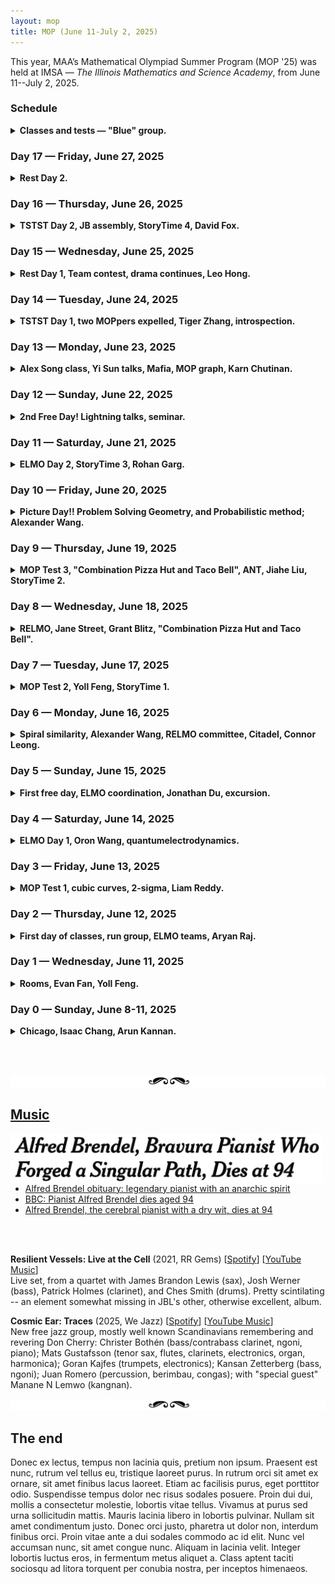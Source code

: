 ```yaml
---
layout: mop
title: MOP (June 11-July 2, 2025)
---
```



This year, MAA’s Mathematical Olympiad Summer Program (MOP '25) was held at IMSA &mdash; *The Illinois Mathematics and Science Academy*, from June 11--July 2, 2025.

### Schedule 
<details>
<summary><b>Classes and tests &mdash; "Blue" group.</b></summary>

<p align="center"><img src="/images/mop-classes.png" width="700" /></p>

<p align="center"><img src="/images/mop-classes-a.png" width="700" /></p>

<a href="https://shihankanungo.github.io/mop">↪️ Back to top</a>
</details>

### Day 17 &mdash; Friday, June 27, 2025

<details>
<summary><b>Rest Day 2.</b></summary> 

<br>

<details>
<summary><b>Analytic NT. Problem</b></summary>
  <img src="/images/mop17p.png" width="700"/>
</details>


<p align="center"><img src="/images/mop13c.jpg" width="400"/> <br> <span style="color: gray"> David Fox </span> </p>



<br>
<a href="https://shihankanungo.github.io/mop">↪️ Back to top</a>

</details>

### Day 16 &mdash; Thursday, June 26, 2025

<details>
<summary><b>TSTST Day 2, JB assembly, StoryTime 4, David Fox.</b></summary> 

<br>
Today was TSTST Day 2. As in day 1, problem 1 was pretty trivial. Problem 2 was a 3d geo about a tetrahedron!!! I knew that there was no way they were actually giving us a 3d geo, so I did the obvious thing: unfold it. I then made some simple observations, but then got completely stuck. It turns out that you can just find a parallelogram among the sides in the diagram, which gives you the solution; a lot of people got the problem. P3 was a pretty easy graph theory problem; I solved it in a bit more than an hour. My solutions match the official one at test review almost word-for-word; so I likely did not fakesolve. 
<br><br>
We also had classes: one on analytic number theory, and one on parity in combo problems. The NT class was mostly just the proof of the <i>divisor summatory function</i> problem that involved cool stuff like the <i>Dirichlet hyperbola method</i>:
<details>
<summary><b>Analytic NT. Problem</b></summary>
  <img src="/images/mop16.png" width="700"/>
</details>
and then there was a bit of time for problems. The parity class was fun, too. It was taught by Andrew Gu. Channing presented a problem using <i>combination pizza hut and taco bell</i> flavor text (the colors were white red and yellow&mdash;the colors on a pizza and he said two colored edges were important cuz they were like combinations of two different colors). 
<br><br>
We had an assembly at 8:30 in the morning. John spoke about the situation of MOP students posting things online about IMSA and in general the “protesting” and things like “Thm. (IMSA-MAA) 2+2=5  …  Proof omitted” being written on the whiteboard in the hall commons (1984 reference). He said many good things that I agree with; MOP students should not be making a fuss about this; and it’s up to the staff to deal with the situation. Also, the RC’s and IMSA staff are not our enemies (as some people seem to think). After the meeting, I talked to Kailua (who Leo made me kill in Mafia) about the situation; she seems to be thinking about the situation in a sensible way (like me and Leo). We also had storytime today; the main topic was college. There were a lot of very useful discussions; and a lot of advice from the MOP staff to the students. 
<br><br>
I talked to David after storytime today. 

<p align="center"><img src="/images/mop13c.jpg" width="400"/> <br> <span style="color: gray"> David Fox </span> </p>

Michael Ma was talking about how you should try to identify when what you’re doing is making you feel “pain” (not like being tired or sleepy), or it feels like you are trying to be something you’re not. I then shared my experience with quitting physics olympiads and classical violin, and that prompted David to share that he no longer gets the same enjoyment from contest math problems as he did when he started. I talked to him about this more after storytime was over. He said that he started to do contest math because (a) he was competitive with Hannah and (b) he really enjoyed the ideas in the problems. However, he says that now he doesn’t get that same feeling. I think that this is the same thing that I believe: after a certain point, the creativity (or most of it) goes from contest math; and it becomes like a competitive sport. David’s also very competitive, and so he wants to keep doing for that reason. But I also asked him about what his relationship with higher math was. He said that his only exposure to it was Proof School classes, which turned him off it; he’s never really given it a try seriously. I suggested that he might want to try it; he could enjoy it (based on what he said about contest math; it seems that he genuinely enjoys thinking about math). Finally, he asked me about Gunn; because he’s considering switching schools (he also lives in Palo Alto). I told him that it’s very diverse (unlike Proof), there’s good teachers in every subject, and there are a lot more kinds of people and interests. I think that from what he said, the kids at Proof are a bit like Helios. I would think that switching to Gunn would be a good idea for him. 
<br><br>
I’ve had a lot of very interesting serious conversations in the last few days: with Liam and Calvin, Leo, Kailua, and David (and more, I think). This is something I’ve never done before; in general most of my talking with friends was just “chatting” or throwing jokes around. It’s very nice to be able to talk to people about serious things like these; rather than just thinking about them myself or with my parents. It’s kind of like groupsolving rather than solving problems individually; obviously you need to do the second, but the first can give you ideas that you wouldn’t have seen by yourself. 

<br>
<a href="https://shihankanungo.github.io/mop">↪️ Back to top</a>

</details>

### Day 15 &mdash; Wednesday, June 25, 2025

<details>
<summary><b>Rest Day 1, Team contest, drama continues, Leo Hong.</b></summary> 
<br>
Today was a rest day between TSTST 1 and 2. Instead of the AM Classes, we had a Team Contest. It was like a guts round, except for olympiad problems. My team consisted of Oron, Tiger, Grant, Karn, and Brian (an international from Singapore). Everyone except me and Brian were geo mains, which was kind of funny. I spent a lot of time on problem 2, which was a very tricky combo problem. Grant was working on it, and then Tiger also tried it with me. I was finally able to get it, and I’m proud of my solution. I then spent the remainder of the time on an inequality, which I used Lagrange Multipliers on. I got really close, but I was not able to resolve the last inequality (which was pretty much just a bash) in time to present my solution to the graders. We also had a class on the derivatives on polynomials. Unfortunately I got stuck on one problem and I was not able to get it.
<br><br>
The drama from yesterday is escalating: Evan (Chen) is leaving MOP! The overwhelming sentiment is now that IMSA+MAA = evil and MOP is becoming like 1984/Animal Farm. I disagree strongly with everyone else. I think that the punishment was deserved and certainly not worth the outcry: rules are rules, we do not know all the facts or even most of them, and I think that IMSA and MAA were just doing their job. 
<br><br>  
On a brighter note, I attended Karn’s PowerPoint karaoke session, where people present a slideshow they’ve never seen before. I submitted my superalgebra presentation. I presented Royce’s submission, which was a super weird hodgepodge of random images and words.

<p align="center"><img src="/images/mop15a.png" width="700"/> <br> <span style="color: gray"> Scenes from PowerPoint Karaoke. </span> </p>

I talked to Leo Hong for quite a bit during dinner today, and he has a very interesting story. His dad made him do math when he was younger, and even gave him punishments, like jump roping for three hours (because of this, Leo won some jump roping competitions when he was 10). But Leo actually really likes to do math now. Unfortunately, his dad now wants him to play basketball at Chapel Hill for college and get a girlfriend. And both of these take priority over math. Leo wants to do math (he likes basketball, but he just does it for fun). I’m not sure if Leo has a good time at home; he says that a summer away from his dad is heaven for him, and he would not know how to deal with another summer at home. Leo’s also much more mature than he lets on. Out of the many people I talked to about the expulsion situation, he’s the only person who independently has the same viewpoint as me. He says that he’s done a lot of thinking about morals and ethics, and I think I see a lot of myself in him. 

<p align="center"><img src="/images/mop15.jpg" width="700"/> <br> <span style="color: gray"> ... with Leo Hong. </span> </p>

I’m having a much better time at MOP now that I’m focused on my priorities. Even though I’m doing less “fun stuff”, I think that my interactions are more meaningful, such as talking to Leo. I also feel more satisfied; when you put energy into something, it gives you a feeling like nothing else.



<br>
<a href="https://shihankanungo.github.io/mop">↪️ Back to top</a>

</details>

### Day 14 &mdash; Tuesday, June 24, 2025

<details>
<summary><b>TSTST Day 1, two MOPpers expelled, Tiger Zhang, introspection.</b></summary>  
<br>
Today was TSTST Day 1, but let me not get ahead of myself here. Let's start with the AM classes. We had an interesting class about projective geometry, which is going to be a warm-up for moving points. It was taught without using any lengths, and the instructor asked me to present my solution to one of the exercises. It ended with the statement of DIT (but there were no applications to olympiad problems in this class).
<br><br>
Now for TSTST-1: I solved P1 in less than 10 minutes, and P2 was a functional equation similar to an ISL problem that I had seen before. It took a bit less than two hours. P3 turned out to be an anti-problem, but I was actually quite close. If I had written down every single one of my ideas, I might have gotten a couple more points.
<br><br>
Tiger Zhang is one of the most mature people at MOP, but he also has a silly side. He was one of the first people to appreciate “Combination”, and he likes to banter. He’s generally pretty quiet, but he’s not shy at all. 

<p align="center"><img src="/images/mop14.png" width="400"/> <br> <span style="color: gray"> Tiger (Qiao) Zhang </span> </p>

Today there was a lot of drama. Apparently some RC saw footage of two people kissing in the hall commons between 12:00 and 3:00 (when you’re not allowed to be inside). This resulted in the two people getting expelled from MOP (by IMSA and MAA; MOP staff fought hard for them), as well as the staff member who opened the door for them. Practically everyone at MOP is worked up about this and they did some kind of protest (where they went on an unauthorised walk to get food for the two people) in the evening.
<br><br>
On a more personal note, I had a long talk with Baba about my relationship with math, and me wasting my time and not paying attention to the math at MOP. I am going to do some introspection in the remainder of MOP and decide what I am going to do going forward. I think that I want to do math, but I need to be stronger about my commitments. <br>

<a href="https://shihankanungo.github.io/mop">↪️ Back to top</a>

</details>

### Day 13 &mdash; Monday, June 23, 2025

<details>
<summary><b>Alex Song class, Yi Sun talks, Mafia, MOP graph, Karn Chutinan.</b></summary> 
<br>
Today we had a class called “A fun problem” by Alex Song, which was an Euler-Circle style Dirichlet character problem. It was fun to revisit the subject. We then had a class called “Combinatorial Geometry”, which is my favorite subject. Unfortunately, it was more like geometrical combo: it was about the combinatorial aspects of triangulations, which is less interesting for me. I prefer a more geometrical approach, like the Thaiangulations problem. We also had a talk by Yi Sun about zero-knowledge proof. Unfortunately, I didn’t understand much. I somehow don’t understand finance “money math” very well. 
<br><br>
After this, I went with Oron to jam in the music rooms. We later got Karn and Tiger, and for some reason Liam and Jonathan also came into the room (even though they hate the song that we were playing). It was pretty fun, and we made a lot of progress. 
<br><br>
Jonathan has a funny app on his phone which lets him scan objects to get a 3D picture of them. He used it to make a funny video of Oron and me spinning around. We look like action figures.

<p align="center"><img src="/images/mop13b.png" width="300"/> </p>

Its still super hot, so today it got a bit boring at times. There was an assembly in the evening, which was fun; Dotted announced that the RELMO would be on Wednesday and Friday. I’m excited to see the returners’ (especially Liam's) reactions to the problems. We played Frisbee after the assembly, which was pretty fun. 
<br><br>
David Fox is organizing Mafia, which is starting tonight; I’m a “town vigilante”, which means that I get to kill people! (not irl of course). 
<br><br>
Catherine Xu is making a digraph of students at MOP and their crushes, but it turns out that all 38 responses to the form so far are trolls. One of them was “everyone” likes “Alexander Wang”.  

<p align="center"><img src="/images/mop13a.png" width="400"/> <br> <span style="color: gray"> Catherine Xu </span> </p>

Karn Chutinan is a fun person to talk to. He somehow knew “Combination Pizza Hut and Taco Bell” from before MOP, and he also plays improv piano like Oron does. His playing is extremely funny (you heard that right &mdash; piano playing _can_ be funny). He sometimes self-deprecates though, and he is a bit moody sometimes.
<br><br>
Another camp called “PROMISE” is at IMSA now, and it’s pretty big. IMSA’s PROMISE Program addresses the unique challenges of culturally, linguistically, and economically diverse (CLED) students interested in STEM education by providing academic enrichment programming at low to no cost. There are lots of middle schoolers. This means that we have to share the dining hall, and somehow our lunch period got cut to just 30 minutes! 
<br><br>
Today is the day before TSTST. People seem to be less worried about it than I expected; but of course some people are locked in. These people include Liam, Jonathan, me, and Yoll (he really wants to make TST group). I don’t know if Oron is locked in or not; he is generally kind of silly all the time. On the other hand, many people are just going on with their day as usual. I guess that for many people, MOP is the pinnacle of their HS career. But not for me (I hope)! <br>

<a href="https://shihankanungo.github.io/mop">↪️ Back to top</a>

</details>


### Day 12 &mdash; Sunday, June 22, 2025

<details>
<summary><b>2nd Free Day! Lightning talks, seminar.</b></summary> 
<br>
Today was Sunday &mdash; a free day! Yay! There were no classes and no tests. The only math-related thing I did was work on the RELMO with Dotted. We have 12 problems, which is perfect: we can do a RELMO with 6 and a RELSMO with the other 6. Tony Lu gave us a really nice problem based on his PRIMES research with Prof. Gotti. Most of the problems are intended to be solvable, or at least possible to get some points. But all of them are extremely annoying.
<br><br>
It was super hot today! We had an excursion planned, but the RCs didn’t let us go because of the heat. This also meant that most people were pretty lethargic, and obviously there were no outdoor sports. One good thing was “Lightning Talks”, where people sign up to give short 4-minute presentations. People kept signing up during the event, and we ended up having 40 talks in total. I did eight of them! Some notable ones: I told a long joke about pizzas and tacos, Leo and I speedran factorization theory and got Samuel to admit orz with a card “trick”, and I presented about ultraproducts. Karn did a lot of “morally incorrect” geometry, Samuel had a really cool geo presentation about the British Flag Theorem, and Oron, me and Tiger sang “Combination Pizza Hut and Taco Bell” a capella.

<p align="center"><img src="/images/mop12a.png" width="500"/> <br> <span style="color: gray"> Speakers for "lightning talks" &mdash; I am in 8 of the 40!  </span> </p>

I think that up untill just a few days ago, I was not fully tuned into the MOP experience. I would basically just go to classes, take tests, and play frisbee and cards; I didn’t really get to interact with other people. But starting from a few days ago, I’ve begun to utilize all the things that I can do at MOP that I can’t do at home. For example: playing “Combination” with Oron and Tiger in the music rooms, attending storytime, working on the RELMO with Dotted, and more. I am having so much fun now; I wasn’t even able to sleep yesterday!

<p align="center"><img src="/images/mop12.jpg" width="500"/> <br> <span style="color: gray"> Tomfoolery at MOP; L to R: Michael Luo, Kevin Long, Daniel Ge.  </span> </p>

<a href="https://shihankanungo.github.io/mop">↪️ Back to top</a>

</details>


### Day 11 &mdash; Saturday, June 21, 2025

<details>
<summary><b>ELMO Day 2, StoryTime 3, Rohan Garg.</b></summary>  
<br>
Today was ELMO day 2. P4 was a geo problem; we had to prove that a circle and a line were tangent. Unfortunately, my diagram had an inaccuracy, so I spent the first hour not realizing that the tangency point was a point already in the diagram. Then I knew it would be an angle chase; which proved to be a bit tricky. I got it relatively easily though. P5 was a number theory problem, which I fakesolved at first. But since I knew that I was going to make a mistake, I carefully checked my solution and caught the error. I then proceeded to fix it and get a correct solution. P6 was a combo problem which looked familiar, but I wasn’t able to make much nontrivial progress. It turns out that no one solved it; in fact no one (including the IMO team) but the proposer of the problem was able to do so. I was a bit bummed, because this meant that I would lose to Royce Yao by 2 points in the overall ELMO. But I guess this is my fault: I missed 3 completely gettable points on P1. 
<br><br>
Today was a relaxed day; nothing much besides the ELMO happened. We had pizza for dinner after the ELMO, and we also had storytime. There were not many people at storytime, but it was still fun. 

<p align="center"><img src="/images/mop11b.jpg" width="300"/> <br> <span style="color: gray"> Just got out of storytime ... </span> </p>

Now even the staff know about Combination Pizza Hut and Taco Bell! I think it was because I put it on all of my MOP Test 3 solutions. Some people also made a trio of polls on the MOP server: “I’m at the Pizza Hut”, “I’m at the Taco Bell”, “I’m at the combination pizza hut and taco bell”. As of Saturday evening, it has 15 likes and only 5 thumbs downs. 

<p align="center"><img src="/images/mop11.png" width="400"/> <br> <span style="color: gray"> Polls in the MOP discord server </span> </p>

Rohan Garg is a pretty chill guy. He’s not a super excitable person like many other MOPpers, but he does like to talk, especially while playing cards. He is a "geo super-antimain", and say’s that he’s an NT main, but he solved the geo and didn’t solve the NT on this test…

<p align="center"><img src="/images/mop11a.png" width="300"/> <br> <span style="color: gray"> Rohan Garg </span> </p>

ELMO Day 2 went well, but I still made a mistake (even though I caught it). I need to figure out how to stay calm, and do everything correctly the first time. <br>

<a href="https://shihankanungo.github.io/mop">↪️ Back to top</a>

</details>


### Day 10 &mdash; Friday, June 20, 2025

<details>
<summary><b>Picture Day!! Problem Solving Geometry, and Probabilistic method; Alexander Wang.</b></summary>  
<br>
Today was picture day!! 

<p align="center"><img src="/images/mop10.jpg" width="700"/> <br> <span style="color: gray"> MOP 2025 on the bleachers!!. </span> </p>

I also have a surprise for baba — I said I won’t tell him what till the talent show. It's going to be a surprise. It will involve me and Oron playing improv piano.
<br><br>
The classes today were super good! Our first class was “Problem Solving Geometry”, taught by Brian Lawrence. There were no configs, big theorems or bashing; just pure geo. It was about methods to get unstuck on geo problems. He wanted every table to try the same problem. I really liked how he told us to pay attention to how we got unstuck on a problem, and made a list of questions to ask ourselves. I think that if I use these ideas, I can become very good at synthetic geo. 
<details>
<summary><b>Problem Solving Geometry. Problem</b></summary>
  <img src="/images/mop10p.png" width="700"/>
</details>
We next had a Probabilistic Method class taught by Milan Haiman. Jiahe and I solved an RMM 3 in two different ways! We even generalized the problem. 
<details>
<summary><b>Probabilistic Method. Problem</b></summary>
  <img src="/images/mop10pa.png" width="700"/>
</details>
PM class was True/False by Jordan Lefkowitz, where each question becomes easy once you’re convinced what the answer is. It was basically like a bunch of true-false questions to build intuition. Most of them ended up being anti-problems though. I spent a lot of time on a problem involving Liam and Tiger playing a game; but I wasn’t able to get it. 
<details>
<summary><b>True/False. Problem</b></summary>
  <img src="/images/mop10pb.png" width="700"/>
</details>
I’ll keep thinking about it because Jordan said it was a nice problem.
<br><br>
At the end of the class we started playing polytrack again. Cezar found a skip on Oron’s combination pizza hut and taco bell map so we played it a while and reduced the fastest time by over 5 seconds.
<br><br>
After class we had a group photo with everyone. After that Oron, Tiger, and I went to the music practice rooms to start practicing for the talent show act. At some point Oron and I got sidetracked and started doing improvs together. it was interesting and sounded really good and was fun. Also dotted was there at the same time and he was mitting.
<br><br>
Alexander Wang is not very mature, but he’s nice to talk to once you get to know him. He’s a loud person, and he tends to be at the center of the conversation (but not in a bad way!). He’s also quite good at piano; like I said above, we heard him practicing in the music rooms. Tiger and Oron are also very good; I think that Tiger is the best. 

<p align="center"><img src="/images/mop10a.jpg" width="400"/> <br> <span style="color: gray"> Alexander Wang aka <i>dottedcaculator</i> </span> </p>

I’ve made far too many mistakes on the tests. Tomorrow is ELMO, and the TSTSTs are coming up. No more fooling around. I need to be 100% focused on the tests and make sure that I perform to the peak of my ability. <br>

<a href="https://shihankanungo.github.io/mop">↪️ Back to top</a>

</details>


### Day 9 &mdash; Thursday, June 19, 2025

<details>
<summary><b>MOP Test 3, "Combination Pizza Hut and Taco Bell", ANT, Jiahe Liu, StoryTime 2.</b></summary> 
<br>
MOP Test 3 was today; I was able to solve P1 quite easily using <i>Combination Pizza Hut and Taco Bell</i>; essentially, we had a sequence with two properties and I called the first one <i>Pizza Hut</i> and the second one <i>Taco Bell</i>. P2 was a hard geo problem (which only Tiger solved synthetically; everyone else complex bashed or used the isoptic cubic) &mdash; I just submitted the lyrics to <i>Combination Pizza Hut and Taco Bell</i>; I’m hoping to get a style score satisfying x(1-x)=0. P3 was a combo problem which I fakesolved (argh!!). I got the first idea, which was to make it a graph, but I thought there was only one possibility for the graph. I had even checked and rewritten my solution, but I didn’t catch the mistake. I believe I would have solved the problem if I had caught the mistake.
<br><br>
First class was Inequalities II by Alex Song. It was about smoothing, but I was playing polytrack with Oron.
<details>
<summary><b>Inequalities II. Problem</b></summary>
  <img src="/images/mop9p.png" width="700"/>
</details>
Second class was Diophantine Equations by Victor Wang which was like the hardest class we have had so far, and the problem set was exactly like in Euler Circle: the problems were super hard and P10 on the handout was literally an open problem! 
<details>
<summary><b>Diophantine Equations. Problem</b></summary>
  <img src="/images/mop9pa.png" width="500"/>
</details>
I also played polytrack during this class. In particular, Oron and I made randomly generated maps and named them Combination Pizza Hut and Taco Bell.


<br><br>
Jiahe is very good at both olympiad math and theory; like me. In all of the non-geo theory classes, we are usually the ones answering all the questions. For example, in the entropy class, the instructor at one point asked a question and said “could somebody who is not one of the two people who’ve been answering everything please tell us how to do this?”

<p align="center"><img src="/images/mop9.png" width="400"/> <br> <span style="color: gray"> Jiahe Liu </span> </p>

I attended storytime today. On the way, Oron stepped on my shoelace, which destroyed it! Oops!! 

<p align="center"><img src="/images/mop9a.jpg" width="300"/> <br> <span style="color: gray"> My shoelace is now a combination shoelace and horse-tail! </span> </p>

The storytime discussions were quite stimulating. We talked about old- vs. new MOP&mdash;basically the old people talking about being old and stuff and the young people talking about stuff; how COVID affected math olympiads; Michael Ma making USAMO in 3rd grade; Zuming Feng stories; having 3 vs 4 problem tests; brainrot from old mops; contest mindset; and more. I’m glad that I attended, and I’ll definitely go again. Also, the whole time I was spamming combination pizza hut and taco bell!
<br><br>
Tomorrow, I will ask Evan Chen to make me a geo bashing handout. I’ve realized that I might become a geo antimain if I’m not careful. That’s something I do not want to be. <br>

<a href="https://shihankanungo.github.io/mop">↪️ Back to top</a>

</details>


### Day 8 &mdash; Wednesday, June 18, 2025

<details>
<summary><b>RELMO, Jane Street, Grant Blitz, "Combination Pizza Hut and Taco Bell".</b></summary>  
<br>
First class was Constructions by Andrew Gu which was a graph theory class.  
<details>
<summary><b>Constructions. Problem</b></summary>
  <img src="/images/mop8pa.png" width="600"/>
</details>
The problems were cool. One thing that happened was I started listening to "combination pizza hut and taco bell" over and over so I started spamming that and Oron kept asking me to stop! Next class was Power(of a)Point by Tristan Shin which was like Power of a Point, Linearity of Power of a Point, and Forgotten Coaxiality. it was cool except all the proofs were coordbashes.
<details>
<summary><b>PowerPoint. Problem</b></summary>
  <img src="/images/mop8pb.png" width="600"/>
</details>
The PM class was Quadratic Inequalities by Daniel Zhu about inequalities of the form <img src="/images/mop8p.png" width="150"/> It was also pretty fun and cool. 
<details>
<summary><b>Quadratic Inequalities. Problem</b></summary>
  <img src="/images/mop8pc.png" width="600"/>
</details>
<br><br>
I worked on my RELMO problems today. It’s not easy to write problems; even if you’re trying to make them as bad as possible. I have a problem taken from my Geneson project; unfortunately I don’t know how to solve it. I was able to finish the second one; about the S-matrix conjecture.
<br><br>
I like talking to Grant Blitz. He is refreshingly “not-asian” and his voice is very nice to listen to. He is a geo-main, and he goes to Exeter, just like Evan Fan. I think he is a very unselfish person; and he cares about others.
<br><br>
Today, I started singing “Combination Pizza Hut and Taco Bell” in class, and now it’s become kind of a meme. My favorite target was Oron, but he went home and listened to the song; and now he’s my partner in crime.
<br><br>
We had Jane Street today &mdash; the estimathon was unbelievably hard! My team came in second-to-last!!

<p align="center"><img src="/images/mop8.png" width="500"/> <br> <span style="color: gray"> Estimathon! L to R: Daniel, Kevin, Tarun, Aryan, (also Michael, Oron). </span> </p>

MOP test 3 is tomorrow; I want to make this my “comeback”. I would like to solve a hard problem; a problem that I’m proud of doing. <br>

<a href="https://shihankanungo.github.io/mop">↪️ Back to top</a>

</details>

### Day 7 &mdash; Tuesday, June 17, 2025

<details>
<summary><b>MOP Test 2, Yoll Feng, StoryTime 1.</b></summary> 
<br>
MOP Test 2 was today. Problem 1 was an anti-problem!!!! I spent almost 3 hours on it, and I seriously thought that I was going to get swept. But I got it eventually. Unfortunately, I didn’t have time to solve P2, which was hard. I had all the right ideas though, and if I had more time I think I would have got it. It turns out that I was kind of right to be scared &mdash; Jonathan and Oron both got swept, and I am predicting 720. 
<br><br>
We had classes on Determinants and Entropy today. Determinants was taught by Serena An and involved Vandermonde determinant and path counting. The path counting stuff was cool. The second class&mdash;on Entropy&mdash;was taught by Rachel Zhang; it was a bit weird and kind of confusing but cool. 
<details>
<summary><b>Entropy. Problem</b></summary>
  <img src="/images/mop7p.png" width="700"/>
</details>
Both classes were interesting, although the problems felt a bit like AIME problems &mdash; i.e., computational.
<br><br>
I think Yoll Feng looks up to me; he has often expressed concern about the TSTST and asked me for advice. And today he asked me for some of my “orzness” before the test. I told him that he’d do fine.
<br><br>
Today was storytime; I had completely forgotten about it. I hadn’t checked my computer the whole day since I didn’t take it in my bag, so I didn’t see Baba’s message. I went after I called Baba and I saw the message, but it was too late. Hopefully, I will catch another one before MOP ends.
<br><br>
In this MOP test, I didn’t make any mistakes. However, I think that I might have spent a bit too much time on P1 going down a rabbit hole. I think that I should remember to stop and look for alternate approaches; I sometimes trust my intuition too much. <br>

<a href="https://shihankanungo.github.io/mop">↪️ Back to top</a>

</details>

### Day 6 &mdash; Monday, June 16, 2025

<details>
<summary><b>Spiral similarity, Alexander Wang, RELMO committee, Citadel, Connor Leong.</b></summary> 
<br>
Today we had a class by Vivian Loh on spiral similarity! (Baba’s favorite subject). The class was interesting but the examples were just begging to be complex bashed. 
<details>
<summary><b>Spiral Similarity. Problem</b></summary>
  <img src="/images/mop6p.png" width="700"/>
</details>
Then we had two consecutive classes on polynomials. Polynomials 1 was taught by Victor Wang. The problems were too notation heavy. One was a nerfed version of ELMO P3.  Polynomials 2 was taught by Eric Larson. It was slightly easier to understand. It had Decartes’ Rule of Signs 💀.
<details>
<summary><b>Polynomials I & II. Problems</b></summary>
  <img src="/images/mop6pa.png" width="700"/>
</details> 
I also talked to Dotted about RELMO, and it turns out that we both ripped a problem each from our respective PRIMES projects, and they are both about extremal functions.
<br><br>
Connor Leong is an excellent Frisbee player. After the ELMO, he said that my P3 submission was “brilliant” multiple times. Also, when we play Frisbee, if we are on opposite teams, he always guards me and if we are on the same team, he always dabs me up when we score a point. I think that he likes me a lot, and I like him too. He is part of the "cards group”, which also includes Vihaan, Rohan, David (who is probably the best at Frisbee), Ryan, and Kailua. I’ve started joining them for cards in the past few days.

<p align="center"><img src="/images/mop6a.png" width="500"/> <br> <span style="color: gray"> Connor Leong </span> </p>

Our second Assembly was today. We voted on the MOP t-shirt. There were 3 designs: one about a cross-section of a cube (which had nothing to do with the USAMO), one with the letters M,O,S,P in a grid, and one which had the words MOSP and YAY which looked like they were written with a computer mouse, and a graph symbolizing USAMO P2. I wanted the last one to win, but alas common sense prevailed and the first one won. 
<br><br>
At 4PM we had the Citadel presentations and they gave us free dinner that was pretty good. First they interviewed Daniel Hu who works there (he wrote 2020 ELMO P4) about the company and other stuff. After that they had us play this big puzzle game about like art pieces or whatever. After that they gave us Citadel sweatshirts. YAY!!
<br><br>
Yesterday, I was able to get a sound sleep by wrapping a shirt around my eyes as an eye mask, and playing Max Richter “Sleep” on my earbuds. I think that I will do that for the rest of camp. Baba has also ordered an eye mask for me, which I will probably get tomorrow.

<p align="center"><img src="/images/mop6.png" width="400"/> <br> <span style="color: gray"> Breakfast in the cafeteria. </span> </p>

<a href="https://shihankanungo.github.io/mop">↪️ Back to top</a>

</details>

### Day 5 &mdash; Sunday, June 15, 2025

<details>
<summary><b>First free day, ELMO coordination, Jonathan Du, excursion.</b></summary> 
<br>
Today was an off day: there were no classes (except for a seminar on elliptic integrals). But ELMO coordination was in full swing. Calvin spent 5 hours arguing with Liam about our team’s problem 1 submissions, and a good bit of that was on mine. They were debating whether to give a 4 or a 5. I felt that I should have got a 5, but due to the way that other peoples solutions were graded, we had to settle on a 4. But this caused me to decide to join in participating in writing the RELMO, and I’ve started working on a problem which imitates ELMO P2 and my p1 coordination, except in the problem I win.
<br><br>
I hang out with Jonathan quite a bit; we often sit together during MOP classes. He has an extremely good sense of humor and often makes very funny jokes. 
<br><br>
Today Jiahe organized a walk where a bunch of people went on an “excursion” to a place with a bunch of restaurants. I planned on going, but I was talking with Calvin about ELMO coordination when they left.

<p align="center"><img src="/images/mop5.png" width="500"/> <br> <span style="color: gray"> Poker with a 7-2 hand. <br> L to R: Daniel Ge, Eden He, Evan Fan, and Grant Blitz </span> </p>

I have made too many silly mistakes on the tests: 3 out of 5 problems I attempted. I think I need to sleep earlier so that I don’t get woken up by random noises, and I also need to be calmer during the tests. <br>

<a href="https://shihankanungo.github.io/mop">↪️ Back to top</a>

</details>


### Day 4 &mdash; Saturday, June 14, 2025

<details>
<summary><b>ELMO Day 1, Oron Wang, quantumelectrodynamics.</b></summary> 
<br>
First class was NT about stuff of the form <i>x<sup>n</sup>-y<sup>n</sup></i>. It was taught by John Berman. It was interesting and had some cyclotomic polynomial stuff. At the end there was this one problem of Erdös that had a crazy black magic feeling solution. A problem i liked: 
<details>
<summary><b>Number Theory. Problem</b></summary>
  <img src="/images/mop4p.png" width="600"/>
</details>
Second class was a Geometry class taught by Rachel Zhang about expansion which is a weird technique in geo (and NOT anything else). Basically the idea is to orient all lines and circles, then expansion is to increase the radius of all circles and lines in a directed sense. This way, tangencies are preserved, and nice stuff can happen if you turn some circles into points. Here are some problems
<details>
<summary><b>Geo Transformations. Problems</b></summary>
  <img src="/images/mop4pa.png" width="600"/>
</details>
Today was ELMO day 1. Dotted decided to troll us by making the ELMO as the “Error-Littered Math Olympiad”, where all the problems were covered with random error messages and one of them was in Japanese. The ELSMO (which is supposed to be the troll version) was the “Elmo Loves Swapping Math Olympiads”, and was the actual test. I got P1 pretty quickly: it was an arrow problem. P2 was easy for me as well, mostly because I was able to reduce it to a problem from the Blue MOP combinatorics class (which I had solved). I then proceeded to spend 3 hours on P3, continually fakesolving and patching my solution until I finally got it. But right after the test, I realized that I got the wrong answer, and then someone pointed out that I misread the problem. It turns out that this happened to a bunch of people, and I was feeling very grumpy about that. But, in the evening, as Dotted was going through our team’s P3 submissions, he said that I should get a 4 or a 5 (which would be one of the top scores)! It turns out that my solution was on the right track, and most of it actually matched the official (correct) solution! So I’m feeling good now! Yay!
<br><br>
Oron is a very interesting character. Whenever he is working on a problem he starts randomly saying the words "Yay", "Spam", and "Buh". Someone said that MOP has a tradition of degen a few days ago. I think this is it.

<p align="center"><img src="/images/mop4.png" width="400" /> <br> <span style="color: gray"> Oron Wang </span> </p> 

Today Grant Blitz and I were able to figure out who <i>quantumelectrodynamics</i> (QED) was. A lot of people have been trying to find out, and yesterday Liam and Oron concluded that it was an alt account. At breakfast, Grant saw that QED was online, so I asked him to text QED "are u at breakfast?" to which QED replied "yes", so we immediately looked around to see who was on their phones. But then QED went offline, so we looked to see who had just put away their phone. There was one person who did: it was Dotted. We then sent him a few more texts, and the online/offline and typing patterns exactly matched! Dotted still won’t admit that he’s QED though.
<br><br>
Tomorrow is an off day: no classes or tests. It will be nice to relax and just hang out.  <br>

<a href="https://shihankanungo.github.io/mop">↪️ Back to top</a>

</details>


### Day 3 &mdash; Friday, June 13, 2025

<details>
<summary><b>MOP Test 1, cubic curves, 2-sigma, Liam Reddy.</b></summary> 
<br>
The MOP classes today were both lecture-based. First class was Inequalities 1 with Alex (Zhuo Qun) Song. It was actually just an intro to Lagrange multipliers. Almost all of the class was theory and we only did one problem:
<details>
<summary><b>Inequalities 1. Problem</b></summary>
  <img src="/images/mop3p.png" width="500"/>
</details>
The second class was probably the best overall class that MOP will ever see. Evan Chen taught a class on Cubic curves. First he talked about Cayley-Bacharach, both cubic and quartic, then a little about the circle points, and then he went over isoptic and isopivotal cubics. However, I have no clue how to apply any of this to olympiad problems. The problems were very fun. 
<details>
<summary><b>Cubic curves. Problems</b></summary>
  <img src="/images/mop3pa.png" width="500"/>
</details>

We also had our first MOP test, which I did reasonably well on (expecting 750). I spent a lot of time on P2 with a completely wrong idea but I ultimately figured it out. However I didn't have time to fully finish the writeup &mdash; I got to a point where the finish is quite easy. Also, my solution has a small (patchable) error.
<br><br>
We had a 2-Sigma dinner, where they gave a presentation and also got us free boba. The boba was good, but Arun’s explanation of what quants do was much better than the presentation.
<br><br>
Today I found out that Liam skipped two grades &mdash; just like me! He is a very nice person, and he cares about other people. He will always help you out if you ask him.

<p align="center"><img src="/images/mop3.png" width="400"/> <br> <span style="color: gray"> with Liam Reddy and Aryan Raj </span> </p>

ELMO is tomorrow. I’m feeling good about it &mdash; coming in strong after the MOP test. I will skip my run tomorrow&mdash;after all, it’s Saturday. I will also be doing my laundry. <br>

<a href="https://shihankanungo.github.io/mop">↪️ Back to top</a>

</details>


### Day 2 &mdash; Thursday, June 12, 2025

<details>
<summary><b>First day of classes, run group, ELMO teams, Aryan Raj.</b></summary> 
<br>
We had our first MOP classes today: on prime powers and hidden graphs in combo problems. The class on prime powers was taught by Jordan Lefkowitz. I sat at a table with Michael, Jonathan, Oron, Grant and Jason. There were several funny problems. 
<details>
<summary><b>Prime Powers. Problems</b></summary>
  <img src="/images/mop2p.png" width="500"/>
</details>
Except, instead of only doing the problems we also said stuff like "those who know" while we were doing them. yay <br>
The combinatorics class was with Milan Haiman. The theme of the class was graphs and the problems were pretty hard&mdash; P1 was >=20 mohs. One interesting problem:
<details>
<summary><b>Combinatorics. 2016 EGMO Problem 3</b></summary>
  <img src="/images/mop2pa.png" width="500"/>
</details>
  
I enjoyed both the classes, and what I really appreciated were the little insights that the instructors gave us while walking us through the solutions. I also presented my 17-page solution in MOP homework review.
<br><br>
MOP loves to play sports! I went for a run with Liam, Tiger, and Aryan in the morning. I think that this is going to be the running group. All four of us are serious. I also played basketball for an hour, and then played Frisbee for an hour. I played for 3 hours today ... would make Baba proud!
<br><br>
ELMO teams were decided; Jonathan told me I was in the first draft. 

<p align="center"><img src="/images/mop2b.png" width="400"/> <br> <span style="color: gray"> with Jonathan Du </span> </p>

There are 7 teams in ELMO and they compete for the best score. Its a team captain format &mdash; each captain is one of the returners. I found out that I'm on team <b>Xooks</b> (captains: Calvin Wang and Oron Wang) and my team id is XOO7 ... so I guess that makes me James Bond!
<br><br>
I met Aryan Raj on the bus to IMSA. I like talking to him a lot; I think it is because we are on the same wavelength about many things.
<br><br>
I had a lot of fun at MOP today. Tomorrow is our first test. Time to lock in! <br>

<a href="https://shihankanungo.github.io/mop">↪️ Back to top</a>

</details>


### Day 1 &mdash; Wednesday, June 11, 2025

<details>
<summary><b>Rooms, Evan Fan, Yoll Feng.</b></summary>
<br>
Oron, Grant, and I decided to explore the main building&mdash;except we had no idea which entrance was actually the <i>main</i> one. So naturally, we ended up walking around the entire building before finally finding it.
<br><br>
We started off in the cafeteria, which was pretty big, and then tried to make our way to the academic wing. That… did not go smoothly. The place was basically a maze, and we got kind of lost. But we eventually found our classrooms, which looked pretty interesting. 
<br><br>
After that, we stumbled upon an open area with whiteboards and two very sad-looking markers. They were almost out of ink, but that didn’t stop Oron from drawing a Skibidi Toilet and an Amogus. As we were about to leave, we ran into some other people who were also exploring, so they joined us in the whiteboard zone. We started sharing our favorite problems—someone wrote up 2010 N3—and more people kept trickling in. Eventually, the whiteboards were completely filled with math problems (and a skibidi toilet and amogus). 
<br><br>
By that time, it was almost 5, so we headed to dinner. The food was (apparently) worse than last year, but honestly better than I expected, given how much the pre-MOPpers had complained.
<br><br>
The general community at MOP is quite friendly and inclusive. People play a lot of cards, and we also played pickleball.
<br><br>
Our rooms are pretty good; exactly like the pictures Hannah shared. We overlook a really nice view from the window. I’m sharing the room with Evan Fan, another junior. I like him quite a bit, and he reminds me of Allen Li from physics camp.

<p align="center"><img src="/images/mop1.png" width="400" /> <br> <span style="color: gray"> Evan Fan &mdash; my roommate! </span> </p> 

Yoll is exactly like Jerry Guo, but nicer I think; he is also quite funny! I will be going for a run in the morning with Liam. 
<br><br>
I’m excited for MOP. I think that I will have a great time, and make a lot of friends. <br>

<a href="https://shihankanungo.github.io/mop">↪️ Back to top</a>

</details>

### Day 0 &mdash; Sunday, June 8-11, 2025

<details>
<summary><b>Chicago, Isaac Chang, Arun Kannan.</b></summary>
<br>
Reached Chicago a few days early and stayed at <i>The Chicago Marriott Southwest at Burr Ridge</i> &mdash; which is a fantastic hotel! Our room overlooked a beautiful view with a pond within a lush green rolling meadow. 

<p align="center"><img src="/images/burr-ridge.png" width="500" /></p>

Dinner on Sunday was pizza at <i>Stix and Stones</i> which was incredible. <br> On Monday I met with Isaac Chang at the University of Chicago, where he is doing a triple major &mdash; Math, Physics, and CS!  

<p align="center"><img src="/images/isaac.jpg" width="400" /></p>

Isaac showed us around the campus and told us many interesting anecdotes. Mama took us to lunch at <i>West 57th</i>. In the evening, we had a fabulous dinner at <i>Kama Bistro</i> &mdash; black pepper lamb and achari chicken. I met with Arun on Tuesday at <i>Cupitol Coffee & Eatery</i>. For lunch, we went to <i>Momo Factory</i> followed by dinner at <i>Stix and Stones</i> (a repeat &mdash; yes it was that good!!). On Wednesday morning, mama and baba dropped me off at Terminal 2 of the Chicago O'Hare International Airport for the 1145AM shuttle to IMSA.

<p align="center"><img src="/images/mop0.jpg" width="400" /></p>

<a href="https://shihankanungo.github.io/mop">↪️ Back to top</a>
</details>


<br><br>

![separator](images/sep.png)


## [Music](#music)


<p align="left"><img src="/images/brendel.png" align="left" width="500"/> </p> <br><br><br>


- [Alfred Brendel obituary: legendary pianist with an anarchic spirit](https://www.thetimes.com/uk/obituaries/article/alfred-brendel-obituary-legendary-pianist-7rll6ln3z)
- [BBC: Pianist Alfred Brendel dies aged 94](https://www.bbc.com/news/articles/cjmmmrl4mz7o)
- [Alfred Brendel, the cerebral pianist with a dry wit, dies at 94](https://www.yourclassical.org/story/2025/06/17/npr-alfred-brendel-obituary)

<br><br>

**Resilient Vessels: Live at the Cell** (2021, RR Gems) \[[Spotify](https://open.spotify.com/album/2X8jItn6ZOL8UjbsA2rWJQ?si=7r8AiRu5TQiKuDrXvlJJnA)\] \[[YouTube Music](https://music.youtube.com/playlist?list=OLAK5uy_muxnFcXW9egcyb0arjnleV3IhC9fEzBfk&si=IhTF6TMUORi8E5qO)\] <br>  Live set, from a quartet with James Brandon Lewis (sax), Josh Werner (bass), Patrick Holmes (clarinet), and Ches Smith (drums). Pretty scintilating -- an element somewhat missing in JBL's other, otherwise excellent, album.

**Cosmic Ear: Traces** (2025, We Jazz) \[[Spotify](https://open.spotify.com/album/5w9BePfYZwwK2aaXq3HnJt?si=VkKfQ_4zRbyjpuH4Fodwpw)\] \[[YouTube Music](https://music.youtube.com/playlist?list=OLAK5uy_mfbGTqJGsu1ETmAzqncoR99Li1xZX1Gwc&si=rv3Is-8Qstax6J2c)\] <br> New free jazz group, mostly well known Scandinavians remembering and revering Don Cherry: Christer Bothén (bass/contrabass clarinet, ngoni, piano); Mats Gustafsson (tenor sax, flutes, clarinets, electronics, organ, harmonica); Goran Kajfes (trumpets, electronics); Kansan Zetterberg (bass, ngoni); Juan Romero (percussion, berimbau, congas); with "special guest" Manane N Lemwo (kangnan). 


![separator](images/sep.png)


## The end

Donec ex lectus, tempus non lacinia quis, pretium non ipsum. Praesent est nunc, rutrum vel tellus eu, tristique laoreet purus. In rutrum orci sit amet ex ornare, sit amet finibus lacus laoreet. Etiam ac facilisis purus, eget porttitor odio. Suspendisse tempus dolor nec risus sodales posuere. Proin dui dui, mollis a consectetur molestie, lobortis vitae tellus. Vivamus at purus sed urna sollicitudin mattis. Mauris lacinia libero in lobortis pulvinar. Nullam sit amet condimentum justo. Donec orci justo, pharetra ut dolor non, interdum finibus orci. Proin vitae ante a dui sodales commodo ac id elit. Nunc vel accumsan nunc, sit amet congue nunc. Aliquam in lacinia velit. Integer lobortis luctus eros, in fermentum metus aliquet a. Class aptent taciti sociosqu ad litora torquent per conubia nostra, per inceptos himenaeos.

